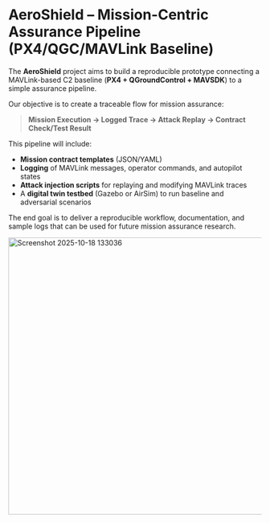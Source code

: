 # AeroShield – Mission-Centric Assurance Pipeline (PX4/QGC/MAVLink Baseline)

The **AeroShield** project aims to build a reproducible prototype connecting a MAVLink-based C2 baseline (**PX4 + QGroundControl + MAVSDK**) to a simple assurance pipeline.  

Our objective is to create a traceable flow for mission assurance:

> **Mission Execution → Logged Trace → Attack Replay → Contract Check/Test Result**

This pipeline will include:
- **Mission contract templates** (JSON/YAML)
- **Logging** of MAVLink messages, operator commands, and autopilot states
- **Attack injection scripts** for replaying and modifying MAVLink traces
- A **digital twin testbed** (Gazebo or AirSim) to run baseline and adversarial scenarios

The end goal is to deliver a reproducible workflow, documentation, and sample logs that can be used for future mission assurance research.


<img width="1464" height="551" alt="Screenshot 2025-10-18 133036" src="https://github.com/user-attachments/assets/0d2a8468-e655-40ff-86b3-799a03995e5e" />
